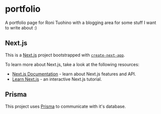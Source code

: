 # portfolio

A portfolio page for Roni Tuohino with a blogging area for some stuff I want to
write about :)

## Next.js

This is a [Next.js](https://nextjs.org/) project bootstrapped with
[`create-next-app`](https://github.com/vercel/next.js/tree/canary/packages/create-next-app).

To learn more about Next.js, take a look at the following resources:

- [Next.js Documentation](https://nextjs.org/docs) - learn about Next.js
  features and API.
- [Learn Next.js](https://nextjs.org/learn) - an interactive Next.js tutorial.

## Prisma

This project uses [Prisma](https://www.prisma.io/) to communicate with it's
database.
